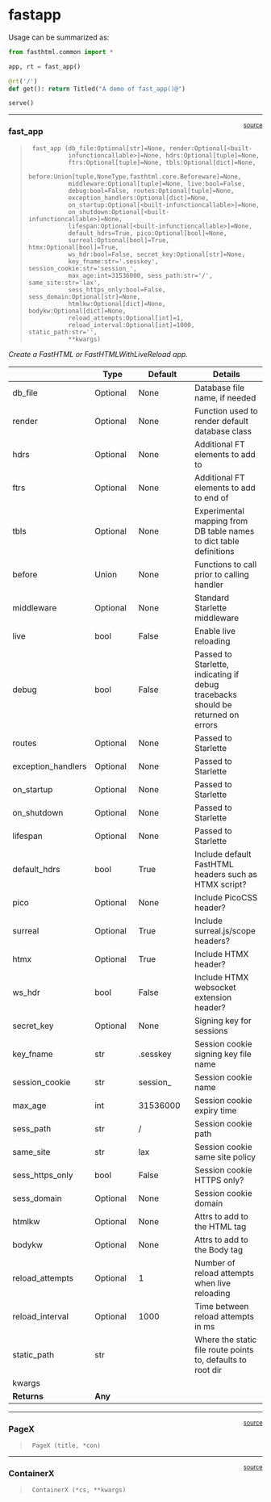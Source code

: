 # fastapp


<!-- WARNING: THIS FILE WAS AUTOGENERATED! DO NOT EDIT! -->

Usage can be summarized as:

``` python
from fasthtml.common import *

app, rt = fast_app()

@rt('/')
def get(): return Titled("A demo of fast_app()@")

serve()
```

------------------------------------------------------------------------

<a
href="https://github.com/AnswerDotAI/fasthtml/blob/main/fasthtml/fastapp.py#L38"
target="_blank" style="float:right; font-size:smaller">source</a>

### fast_app

>      fast_app (db_file:Optional[str]=None, render:Optional[<built-
>                infunctioncallable>]=None, hdrs:Optional[tuple]=None,
>                ftrs:Optional[tuple]=None, tbls:Optional[dict]=None,
>                before:Union[tuple,NoneType,fasthtml.core.Beforeware]=None,
>                middleware:Optional[tuple]=None, live:bool=False,
>                debug:bool=False, routes:Optional[tuple]=None,
>                exception_handlers:Optional[dict]=None,
>                on_startup:Optional[<built-infunctioncallable>]=None,
>                on_shutdown:Optional[<built-infunctioncallable>]=None,
>                lifespan:Optional[<built-infunctioncallable>]=None,
>                default_hdrs=True, pico:Optional[bool]=None,
>                surreal:Optional[bool]=True, htmx:Optional[bool]=True,
>                ws_hdr:bool=False, secret_key:Optional[str]=None,
>                key_fname:str='.sesskey', session_cookie:str='session_',
>                max_age:int=31536000, sess_path:str='/', same_site:str='lax',
>                sess_https_only:bool=False, sess_domain:Optional[str]=None,
>                htmlkw:Optional[dict]=None, bodykw:Optional[dict]=None,
>                reload_attempts:Optional[int]=1,
>                reload_interval:Optional[int]=1000, static_path:str='',
>                **kwargs)

*Create a FastHTML or FastHTMLWithLiveReload app.*

<table>
<colgroup>
<col style="width: 6%" />
<col style="width: 25%" />
<col style="width: 34%" />
<col style="width: 34%" />
</colgroup>
<thead>
<tr class="header">
<th></th>
<th><strong>Type</strong></th>
<th><strong>Default</strong></th>
<th><strong>Details</strong></th>
</tr>
</thead>
<tbody>
<tr class="odd">
<td>db_file</td>
<td>Optional</td>
<td>None</td>
<td>Database file name, if needed</td>
</tr>
<tr class="even">
<td>render</td>
<td>Optional</td>
<td>None</td>
<td>Function used to render default database class</td>
</tr>
<tr class="odd">
<td>hdrs</td>
<td>Optional</td>
<td>None</td>
<td>Additional FT elements to add to </td>
</tr>
<tr class="even">
<td>ftrs</td>
<td>Optional</td>
<td>None</td>
<td>Additional FT elements to add to end of </td>
</tr>
<tr class="odd">
<td>tbls</td>
<td>Optional</td>
<td>None</td>
<td>Experimental mapping from DB table names to dict table
definitions</td>
</tr>
<tr class="even">
<td>before</td>
<td>Union</td>
<td>None</td>
<td>Functions to call prior to calling handler</td>
</tr>
<tr class="odd">
<td>middleware</td>
<td>Optional</td>
<td>None</td>
<td>Standard Starlette middleware</td>
</tr>
<tr class="even">
<td>live</td>
<td>bool</td>
<td>False</td>
<td>Enable live reloading</td>
</tr>
<tr class="odd">
<td>debug</td>
<td>bool</td>
<td>False</td>
<td>Passed to Starlette, indicating if debug tracebacks should be
returned on errors</td>
</tr>
<tr class="even">
<td>routes</td>
<td>Optional</td>
<td>None</td>
<td>Passed to Starlette</td>
</tr>
<tr class="odd">
<td>exception_handlers</td>
<td>Optional</td>
<td>None</td>
<td>Passed to Starlette</td>
</tr>
<tr class="even">
<td>on_startup</td>
<td>Optional</td>
<td>None</td>
<td>Passed to Starlette</td>
</tr>
<tr class="odd">
<td>on_shutdown</td>
<td>Optional</td>
<td>None</td>
<td>Passed to Starlette</td>
</tr>
<tr class="even">
<td>lifespan</td>
<td>Optional</td>
<td>None</td>
<td>Passed to Starlette</td>
</tr>
<tr class="odd">
<td>default_hdrs</td>
<td>bool</td>
<td>True</td>
<td>Include default FastHTML headers such as HTMX script?</td>
</tr>
<tr class="even">
<td>pico</td>
<td>Optional</td>
<td>None</td>
<td>Include PicoCSS header?</td>
</tr>
<tr class="odd">
<td>surreal</td>
<td>Optional</td>
<td>True</td>
<td>Include surreal.js/scope headers?</td>
</tr>
<tr class="even">
<td>htmx</td>
<td>Optional</td>
<td>True</td>
<td>Include HTMX header?</td>
</tr>
<tr class="odd">
<td>ws_hdr</td>
<td>bool</td>
<td>False</td>
<td>Include HTMX websocket extension header?</td>
</tr>
<tr class="even">
<td>secret_key</td>
<td>Optional</td>
<td>None</td>
<td>Signing key for sessions</td>
</tr>
<tr class="odd">
<td>key_fname</td>
<td>str</td>
<td>.sesskey</td>
<td>Session cookie signing key file name</td>
</tr>
<tr class="even">
<td>session_cookie</td>
<td>str</td>
<td>session_</td>
<td>Session cookie name</td>
</tr>
<tr class="odd">
<td>max_age</td>
<td>int</td>
<td>31536000</td>
<td>Session cookie expiry time</td>
</tr>
<tr class="even">
<td>sess_path</td>
<td>str</td>
<td>/</td>
<td>Session cookie path</td>
</tr>
<tr class="odd">
<td>same_site</td>
<td>str</td>
<td>lax</td>
<td>Session cookie same site policy</td>
</tr>
<tr class="even">
<td>sess_https_only</td>
<td>bool</td>
<td>False</td>
<td>Session cookie HTTPS only?</td>
</tr>
<tr class="odd">
<td>sess_domain</td>
<td>Optional</td>
<td>None</td>
<td>Session cookie domain</td>
</tr>
<tr class="even">
<td>htmlkw</td>
<td>Optional</td>
<td>None</td>
<td>Attrs to add to the HTML tag</td>
</tr>
<tr class="odd">
<td>bodykw</td>
<td>Optional</td>
<td>None</td>
<td>Attrs to add to the Body tag</td>
</tr>
<tr class="even">
<td>reload_attempts</td>
<td>Optional</td>
<td>1</td>
<td>Number of reload attempts when live reloading</td>
</tr>
<tr class="odd">
<td>reload_interval</td>
<td>Optional</td>
<td>1000</td>
<td>Time between reload attempts in ms</td>
</tr>
<tr class="even">
<td>static_path</td>
<td>str</td>
<td></td>
<td>Where the static file route points to, defaults to root dir</td>
</tr>
<tr class="odd">
<td>kwargs</td>
<td></td>
<td></td>
<td></td>
</tr>
<tr class="even">
<td><strong>Returns</strong></td>
<td><strong>Any</strong></td>
<td></td>
<td></td>
</tr>
</tbody>
</table>

------------------------------------------------------------------------

<a
href="https://github.com/AnswerDotAI/fasthtml/blob/main/fasthtml/fastapp.py#L97"
target="_blank" style="float:right; font-size:smaller">source</a>

### PageX

>      PageX (title, *con)

------------------------------------------------------------------------

<a
href="https://github.com/AnswerDotAI/fasthtml/blob/main/fasthtml/fastapp.py#L96"
target="_blank" style="float:right; font-size:smaller">source</a>

### ContainerX

>      ContainerX (*cs, **kwargs)
